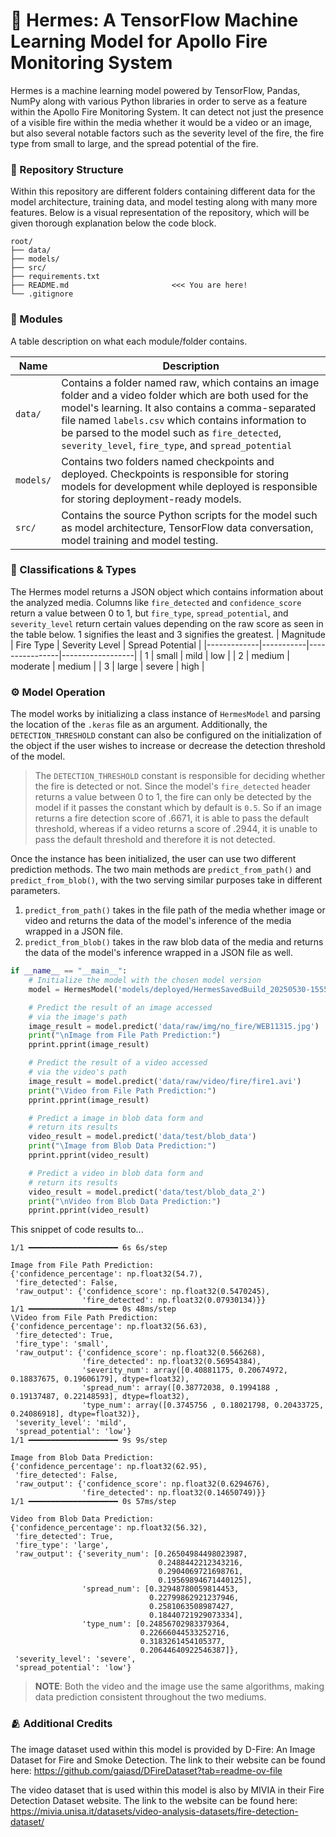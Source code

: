 # **🪽 Hermes: A TensorFlow Machine Learning Model for Apollo Fire Monitoring System**

Hermes is a machine learning model powered by TensorFlow, Pandas, NumPy along with various Python libraries in order to serve as a feature within the Apollo Fire Monitoring System. It can detect not just the presence of a visible fire within the media whether it would be a video or an image, but also several notable factors such as the severity level of the fire, the fire type from small to large, and the spread potential of the fire.

### **🌳 Repository Structure**

Within this repository are different folders containing different data for the model architecture, training data, and model testing along with many more features. Below is a visual representation of the repository, which will be given thorough explanation below the code block.

```
root/
├── data/
├── models/
├── src/
├── requirements.txt
├── README.md                       <<< You are here!
└── .gitignore
```

### **📂 Modules**

A table description on what each module/folder contains.

| Name      | Description                                                                                                                                                                                                                                                                                                                 |
| --------- | --------------------------------------------------------------------------------------------------------------------------------------------------------------------------------------------------------------------------------------------------------------------------------------------------------------------------- |
| `data/`   | Contains a folder named raw, which contains an image folder and a video folder which are both used for the model's learning. It also contains a comma-separated file named `labels.csv` which contains information to be parsed to the model such as `fire_detected`, `severity_level`, `fire_type`, and `spread_potential` |
| `models/` | Contains two folders named checkpoints and deployed. Checkpoints is responsible for storing models for development while deployed is responsible for storing deployment-ready models.                                                                                                                                       |
| `src/`    | Contains the source Python scripts for the model such as model architecture, TensorFlow data conversation, model training and model testing.                                                                                                                                                                                |

### **🔖 Classifications & Types**

The Hermes model returns a JSON object which contains information about the analyzed media. Columns like `fire_detected` and `confidence_score` return a value between 0 to 1, but `fire_type`, `spread_potential`, and `severity_level` return certain values depending on the raw score as seen in the table below. 1 signifies the least and 3 signifies the greatest.
| Magnitude | Fire Type | Severity Level | Spread Potential |
|-------------|-----------|----------------|------------------|
| 1 | small | mild | low |
| 2 | medium | moderate | medium |
| 3 | large | severe | high |

### **⚙️ Model Operation**

The model works by initializing a class instance of `HermesModel` and parsing the location of the `.keras` file as an argument. Additionally, the `DETECTION_THRESHOLD` constant can also be configured on the initialization of the object if the user wishes to increase or decrease the detection threshold of the model.

> The `DETECTION_THRESHOLD` constant is responsible for deciding whether the fire is detected or not. Since the model's `fire_detected` header returns a value between 0 to 1, the fire can only be detected by the model if it passes the constant which by default is `0.5`. So if an image returns a fire detection score of .6671, it is able to pass the default threshold, whereas if a video returns a score of .2944, it is unable to pass the default threshold and therefore it is not detected.

Once the instance has been initialized, the user can use two different prediction methods. The two main methods are `predict_from_path()` and `predict_from_blob()`, with the two serving similar purposes take in different parameters.

1. `predict_from_path()` takes in the file path of the media whether image or video and returns the data of the model's inference of the media wrapped in a JSON file.
2. `predict_from_blob()` takes in the raw blob data of the media and returns the data of the model's inference wrapped in a JSON file as well.

```py
if __name__ == "__main__":
    # Initialize the model with the chosen model version
    model = HermesModel('models/deployed/HermesSavedBuild_20250530-155556.keras')

    # Predict the result of an image accessed
    # via the image's path
    image_result = model.predict('data/raw/img/no_fire/WEB11315.jpg')
    print("\nImage from File Path Prediction:")
    pprint.pprint(image_result)

    # Predict the result of a video accessed
    # via the video's path
    image_result = model.predict('data/raw/video/fire/fire1.avi')
    print("\Video from File Path Prediction:")
    pprint.pprint(image_result)

    # Predict a image in blob data form and
    # return its results
    video_result = model.predict('data/test/blob_data')
    print("\Image from Blob Data Prediction:")
    pprint.pprint(video_result)

    # Predict a video in blob data form and
    # return its results
    video_result = model.predict('data/test/blob_data_2')
    print("\nVideo from Blob Data Prediction:")
    pprint.pprint(video_result)
```

This snippet of code results to...

```
1/1 ━━━━━━━━━━━━━━━━━━━━ 6s 6s/step

Image from File Path Prediction:
{'confidence_percentage': np.float32(54.7),
 'fire_detected': False,
 'raw_output': {'confidence_score': np.float32(0.5470245),
                'fire_detected': np.float32(0.07930134)}}
1/1 ━━━━━━━━━━━━━━━━━━━━ 0s 48ms/step
\Video from File Path Prediction:
{'confidence_percentage': np.float32(56.63),
 'fire_detected': True,
 'fire_type': 'small',
 'raw_output': {'confidence_score': np.float32(0.566268),
                'fire_detected': np.float32(0.56954384),
                'severity_num': array([0.40881175, 0.20674972, 0.18837675, 0.19606179], dtype=float32),
                'spread_num': array([0.38772038, 0.1994188 , 0.19137487, 0.22148593], dtype=float32),
                'type_num': array([0.3745756 , 0.18021798, 0.20433725, 0.24086918], dtype=float32)},
 'severity_level': 'mild',
 'spread_potential': 'low'}
1/1 ━━━━━━━━━━━━━━━━━━━━ 9s 9s/step

Image from Blob Data Prediction:
{'confidence_percentage': np.float32(62.95),
 'fire_detected': False,
 'raw_output': {'confidence_score': np.float32(0.6294676),
                'fire_detected': np.float32(0.14650749)}}
1/1 ━━━━━━━━━━━━━━━━━━━━ 0s 57ms/step

Video from Blob Data Prediction:
{'confidence_percentage': np.float32(56.32),
 'fire_detected': True,
 'fire_type': 'large',
 'raw_output': {'severity_num': [0.26504984498023987,
                                 0.2488442212343216,
                                 0.2904069721698761,
                                 0.19569894671440125],
                'spread_num': [0.32948780059814453,
                               0.22799862921237946,
                               0.2581063508987427,
                               0.18440721929073334],
                'type_num': [0.24856702983379364,
                             0.22666044533252716,
                             0.3183261454105377,
                             0.20644640922546387]},
 'severity_level': 'severe',
 'spread_potential': 'low'}

```

> **NOTE**: Both the video and the image use the same algorithms, making data prediction consistent throughout the two mediums.

### **🫂 Additional Credits**

The image dataset used within this model is provided by
D-Fire: An Image Dataset for Fire and Smoke Detection. The link to their website can be found here: https://github.com/gaiasd/DFireDataset?tab=readme-ov-file

The video dataset that is used within this model is also by MIVIA in their Fire Detection Dataset website. The link to the website can be found here: https://mivia.unisa.it/datasets/video-analysis-datasets/fire-detection-dataset/
